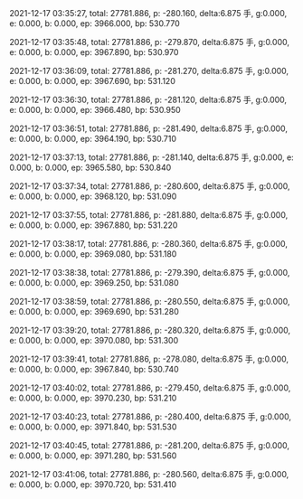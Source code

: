2021-12-17 03:35:27, total: 27781.886, p: -280.160, delta:6.875 手, g:0.000, e: 0.000, b: 0.000, ep: 3966.000, bp: 530.770

2021-12-17 03:35:48, total: 27781.886, p: -279.870, delta:6.875 手, g:0.000, e: 0.000, b: 0.000, ep: 3967.890, bp: 530.970

2021-12-17 03:36:09, total: 27781.886, p: -281.270, delta:6.875 手, g:0.000, e: 0.000, b: 0.000, ep: 3967.690, bp: 531.120

2021-12-17 03:36:30, total: 27781.886, p: -281.120, delta:6.875 手, g:0.000, e: 0.000, b: 0.000, ep: 3966.480, bp: 530.950

2021-12-17 03:36:51, total: 27781.886, p: -281.490, delta:6.875 手, g:0.000, e: 0.000, b: 0.000, ep: 3964.190, bp: 530.710

2021-12-17 03:37:13, total: 27781.886, p: -281.140, delta:6.875 手, g:0.000, e: 0.000, b: 0.000, ep: 3965.580, bp: 530.840

2021-12-17 03:37:34, total: 27781.886, p: -280.600, delta:6.875 手, g:0.000, e: 0.000, b: 0.000, ep: 3968.120, bp: 531.090

2021-12-17 03:37:55, total: 27781.886, p: -281.880, delta:6.875 手, g:0.000, e: 0.000, b: 0.000, ep: 3967.880, bp: 531.220

2021-12-17 03:38:17, total: 27781.886, p: -280.360, delta:6.875 手, g:0.000, e: 0.000, b: 0.000, ep: 3969.080, bp: 531.180

2021-12-17 03:38:38, total: 27781.886, p: -279.390, delta:6.875 手, g:0.000, e: 0.000, b: 0.000, ep: 3969.250, bp: 531.080

2021-12-17 03:38:59, total: 27781.886, p: -280.550, delta:6.875 手, g:0.000, e: 0.000, b: 0.000, ep: 3969.690, bp: 531.280

2021-12-17 03:39:20, total: 27781.886, p: -280.320, delta:6.875 手, g:0.000, e: 0.000, b: 0.000, ep: 3970.080, bp: 531.300

2021-12-17 03:39:41, total: 27781.886, p: -278.080, delta:6.875 手, g:0.000, e: 0.000, b: 0.000, ep: 3967.840, bp: 530.740

2021-12-17 03:40:02, total: 27781.886, p: -279.450, delta:6.875 手, g:0.000, e: 0.000, b: 0.000, ep: 3970.230, bp: 531.210

2021-12-17 03:40:23, total: 27781.886, p: -280.400, delta:6.875 手, g:0.000, e: 0.000, b: 0.000, ep: 3971.840, bp: 531.530

2021-12-17 03:40:45, total: 27781.886, p: -281.200, delta:6.875 手, g:0.000, e: 0.000, b: 0.000, ep: 3971.280, bp: 531.560

2021-12-17 03:41:06, total: 27781.886, p: -280.560, delta:6.875 手, g:0.000, e: 0.000, b: 0.000, ep: 3970.720, bp: 531.410